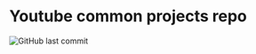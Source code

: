 # Youtube common projects repo
![GitHub last commit](https://img.shields.io/github/last-commit/MamadTaheri/youtube-common-projects)
